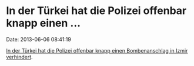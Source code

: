In der Türkei hat die Polizei offenbar knapp einen \...
=======================================================

Date: 2013-06-06 08:41:19

[In der Türkei hat die Polizei offenbar knapp einen Bombenanschlag in
Izmir
verhindert](http://www.aksam.com.tr/guncel/izmirde-provokasyona-kil-payi/haber-212955).
